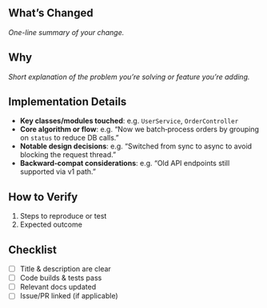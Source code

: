 ## What’s Changed
_One-line summary of your change._

## Why
_Short explanation of the problem you’re solving or feature you’re adding._

## Implementation Details
- **Key classes/modules touched**: e.g. `UserService`, `OrderController`
- **Core algorithm or flow**: e.g. “Now we batch‐process orders by grouping on `status` to reduce DB calls.”
- **Notable design decisions**: e.g. “Switched from sync to async to avoid blocking the request thread.”
- **Backward‐compat considerations**: e.g. “Old API endpoints still supported via v1 path.”

## How to Verify
1. Steps to reproduce or test
2. Expected outcome

## Checklist
- [ ] Title & description are clear
- [ ] Code builds & tests pass
- [ ] Relevant docs updated
- [ ] Issue/PR linked (if applicable)